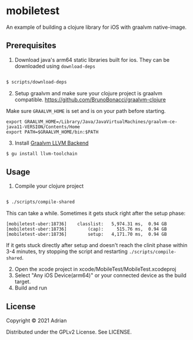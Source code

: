 # mobiletest

An example of building a clojure library for iOS with graalvm native-image.

## Prerequisites

1. Download java's arm64 static libraries built for ios. They can be downloaded using `download-deps`

```sh

$ scripts/download-deps
```

2. Setup graalvm and make sure your clojure project is graalvm compatible. https://github.com/BrunoBonacci/graalvm-clojure

Make sure `GRAALVM_HOME` is set and is on your path before starting.

```
export GRAALVM_HOME=/Library/Java/JavaVirtualMachines/graalvm-ce-java11-VERSION/Contents/Home
export PATH=$GRAALVM_HOME/bin:$PATH
```

3. Install [Graalvm LLVM Backend](https://www.graalvm.org/reference-manual/native-image/LLVMBackend/)

```sh
$ gu install llvm-toolchain
```

## Usage

1. Compile your clojure project

```sh

$ ./scripts/compile-shared

```
This can take a while. Sometimes it gets stuck right after the setup phase:
```
[mobiletest-uber:18736]    classlist:   5,974.31 ms,  0.94 GB
[mobiletest-uber:18736]        (cap):     515.76 ms,  0.94 GB
[mobiletest-uber:18736]        setup:   4,171.70 ms,  0.94 GB
```
If it gets stuck directly after setup and doesn't reach the clinit phase within 3-4 minutes, try stopping the script and restarting `./scripts/compile-shared`.

2. Open the xcode project in xcode/MobileTest/MobileTest.xcodeproj  
3. Select "Any iOS Device(arm64)" or your connected device as the build target.
4. Build and run


## License

Copyright © 2021 Adrian

Distributed under the GPLv2 License. See LICENSE.
